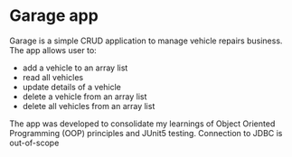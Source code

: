 # Garage app

Garage is a simple CRUD application to manage vehicle repairs business. The app allows user to:

- add a vehicle to an array list
- read all vehicles
- update details of a vehicle
- delete a vehicle from an array list
- delete all vehicles from an array list

The app was developed to consolidate my learnings of Object Oriented Programming (OOP) principles and JUnit5 testing. Connection to JDBC is out-of-scope
